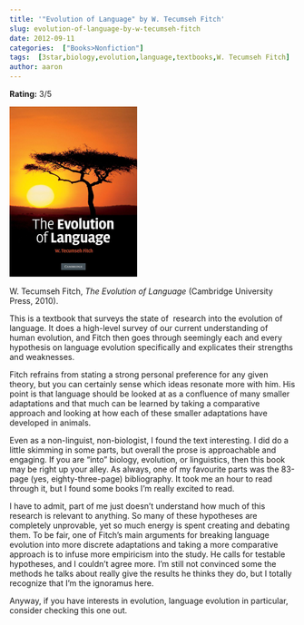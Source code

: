 ```yaml
---
title: '"Evolution of Language" by W. Tecumseh Fitch'
slug: evolution-of-language-by-w-tecumseh-fitch
date: 2012-09-11
categories:  ["Books>Nonfiction"]
tags:  [3star,biology,evolution,language,textbooks,W. Tecumseh Fitch]
author: aaron
---
```


**Rating:** 3/5

![Book cover](cover-225x300.png "Evolution of Language")

W. Tecumseh Fitch, *The Evolution of Language* (Cambridge University Press, 2010).

This is a textbook that surveys the state of  research into the evolution of language. It does a high-level survey of our current understanding of human evolution, and Fitch then goes through seemingly each and every hypothesis on language evolution specifically and explicates their strengths and weaknesses.

Fitch refrains from stating a strong personal preference for any given theory, but you can certainly sense which ideas resonate more with him. His point is that language should be looked at as a confluence of many smaller adaptations and that much can be learned by taking a comparative approach and looking at how each of these smaller adaptations have developed in animals.

Even as a non-linguist, non-biologist, I found the text interesting. I did do a little skimming in some parts, but overall the prose is approachable and engaging. If you are “into” biology, evolution, or linguistics, then this book may be right up your alley. As always, one of my favourite parts was the 83-page (yes, eighty-three-page) bibliography. It took me an hour to read through it, but I found some books I’m really excited to read.

I have to admit, part of me just doesn’t understand how much of this research is relevant to anything. So many of these hypotheses are completely unprovable, yet so much energy is spent creating and debating them. To be fair, one of Fitch’s main arguments for breaking language evolution into more discrete adaptations and taking a more comparative approach is to infuse more empiricism into the study. He calls for testable hypotheses, and I couldn’t agree more. I’m still not convinced some the methods he talks about really give the results he thinks they do, but I totally recognize that I’m the ignoramus here.

Anyway, if you have interests in evolution, language evolution in particular, consider checking this one out.
